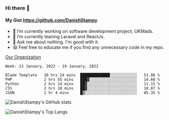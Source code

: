 ### Hi there 👋

#### My Gist https://github.com/DanishStampy

- 🔭 I’m currently working on software development project; UKMads.
- 🌱 I’m currently leaning Laravel and ReactJs.
- 💬 Ask me about nothing. I'm good with it.
- 😄 Feel free to educate me if you find any unnecessary code in my repo.


[Our Organization](https://github.com/lepak-xyz)
<br>

<!--START_SECTION:waka-->
```text
Week: 13 January, 2022 - 19 January, 2022

Blade Template   10 hrs 24 mins  █████████████░░░░░░░░░░░░   51.86 % 
PHP              2 hrs 55 mins   ███▓░░░░░░░░░░░░░░░░░░░░░   14.60 % 
Python           2 hrs 14 mins   ██▓░░░░░░░░░░░░░░░░░░░░░░   11.15 % 
CSS              2 hrs 10 mins   ██▓░░░░░░░░░░░░░░░░░░░░░░   10.87 % 
JSON             1 hr 4 mins     █▒░░░░░░░░░░░░░░░░░░░░░░░   05.35 % 
```
<!--END_SECTION:waka-->

![DanishStampy's GitHub stats](https://github-readme-stats.vercel.app/api?username=DanishStampy&show_icons=true&theme=tokyonight&hide_border=false)

![DanishStampy's Top Langs](https://github-readme-stats.vercel.app/api/top-langs/?username=DanishStampy&langs_count=10&layout=compact)



<!--
**DanishStampy/DanishStampy** is a ✨ _special_ ✨ repository because its `README.md` (this file) appears on your GitHub profile.

Here are some ideas to get you started:

- 🔭 I’m currently working on ...
- 🌱 I’m currently learning ...
- 👯 I’m looking to collaborate on ...
- 🤔 I’m looking for help with ...
- 💬 Ask me about ...
- 📫 How to reach me: ...
- 😄 Pronouns: ...
- ⚡ Fun fact: ...
-->
